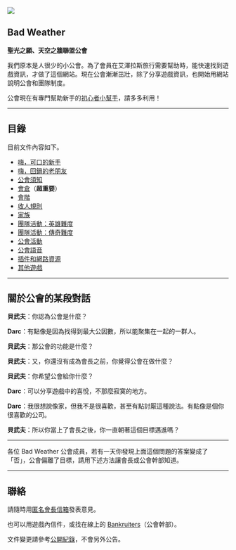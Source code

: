![](https://badbadweather.github.com/img_badweather.png)

## Bad Weather

**聖光之願、天空之牆聯盟公會**

我們原本是人很少的小公會。為了會員在艾澤拉斯旅行需要幫助時，能快速找到遊戲資訊，才做了這個網站。現在公會漸漸茁壯，除了分享遊戲資訊，也開始用網站說明公會和團隊制度。

公會現在有專門幫助新手的[初心者小幫手](ranks.html)，請多多利用！

---

## 目錄

目前文件內容如下。

- [嗨，可口的新手](newbies.html)
- [嗨，回鍋的老朋友](oldfriends.html)
- [公會須知](guidelines.html)
- [會倉](bank.html)（**超重要**）
- [會階](ranks.html)
- [收人規則](recruitment.html)
- [家族](houses.html)
- [團隊活動：英雄難度](raid.html)
- [團隊活動：傳奇難度](m.html)
- [公會活動](activities.html)
- [公會語音](voicechat.html)
- [插件和網路資源](useful.html)
- [其他遊戲](othergames.html)

--- 

## 關於公會的某段對話

**貝武夫**：你認為公會是什麼？

**Darc**：有點像是因為找得到最大公因數，所以能聚集在一起的一群人。

**貝武夫**：那公會的功能是什麼？

**貝武夫**：又，你還沒有成為會長之前，你覺得公會在做什麼？

**貝武夫**：你希望公會給你什麼？

**Darc**：可以分享遊戲中的喜悅，不那麼寂寞的地方。

**Darc**：我很想說像家，但我不是很喜歡，甚至有點討厭這種說法。有點像是個你很喜歡的公司。

**貝武夫**：所以你當上了會長之後，你一直朝著這個目標邁進嗎？

---

各位 Bad Weather 公會成員，若有一天你發現上面這個問題的答案變成了「否」，公會偏離了目標，請用下述方法讓會長或公會幹部知道。

---

## 聯絡

請隨時用[匿名會長信箱](https://goo.gl/forms/rwLyIDT9gVDazd5q1)發表意見。

也可以用遊戲內信件，或找在線上的 [Bankruiters](ranks.html)（公會幹部）。

文件變更請參考[公開紀錄](https://github.com/badbadweather/badbadweather.github.io/commits/master/index.md)，不會另外公告。
